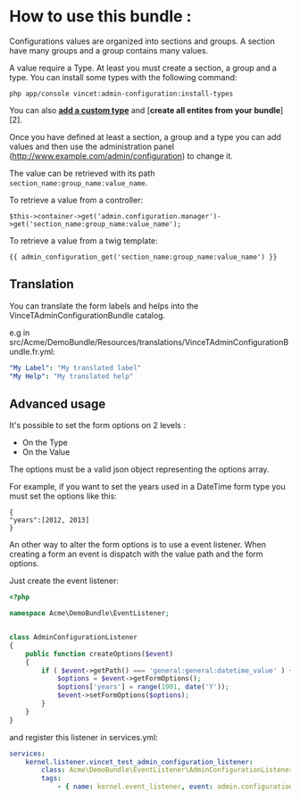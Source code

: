How to use this bundle :
========================


Configurations values are organized into sections and groups. A section have many groups and a group contains many values.

A value require a Type. At least you must create a section, a group and a type. You can install some types with the following command:
```
php app/console vincet:admin-configuration:install-types
```

You can also [**add a custom type**][1] and [**create all entites from your bundle**][2].

Once you have defined at least a section, a group and a type you can add values and then use the administration panel (http://www.example.com/admin/configuration) to change it.

The value can be retrieved with its path `section_name:group_name:value_name`.

To retrieve a value from a controller:
```
$this->container->get('admin.configuration.manager')->get('section_name:group_name:value_name');
```

To retrieve a value from a twig template:
```
{{ admin_configuration_get('section_name:group_name:value_name') }}
```

Translation
-----------

You can translate the form labels and helps into the VinceTAdminConfigurationBundle catalog.

e.g in src/Acme/DemoBundle/Resources/translations/VinceTAdminConfigurationBundle.fr.yml:
```yml
"My Label": "My translated label"
"My Help": "My translated help"
```

Advanced usage
--------------

It's possible to set the form options on 2 levels :
* On the Type
* On the Value

The options must be a valid json object representing the options array.

For example, if you want to set the years used in a DateTime form type you must set the options like this:
```
{
"years":[2012, 2013]
}
```

An other way to alter the form options is to use a event listener. When creating a form an event is dispatch with the value path and the form options.

Just create the event listener:
```php
<?php

namespace Acme\DemoBundle\EventListener;


class AdminConfigurationListener
{
    public function createOptions($event)
    {
        if ( $event->getPath() === 'general:general:datetime_value' ) {
            $options = $event->getFormOptions();
            $options['years'] = range(1901, date('Y'));
            $event->setFormOptions($options);
        }
    }
}
```

and register this listener in services.yml:
```yml
services:
    kernel.listener.vincet_test_admin_configuration_listener:
        class: Acme\DemoBundle\EventListener\AdminConfigurationListener
        tags:
            - { name: kernel.event_listener, event: admin.configuration.form.options.create, method: createOptions }
```


[1]: create_type.md
[1]: create_config_from_bundle.md